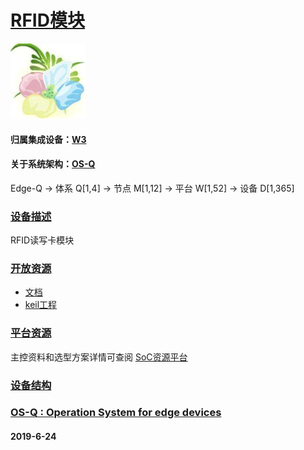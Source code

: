 ﻿# [RFID模块](https://github.com/OS-Q/D15)
[![sites](OS-Q/OS-Q.png)](http://www.OS-Q.com)

#### 归属集成设备：[W3](https://github.com/OS-Q/W3)

#### 关于系统架构：[OS-Q](https://github.com/OS-Q/OS-Q)

Edge-Q -> 体系 Q[1,4] -> 节点 M[1,12] -> 平台 W[1,52] -> 设备 D[1,365]

### [设备描述](https://github.com/OS-Q/D15/wiki)

RFID读写卡模块

### [开放资源](https://github.com/OS-Q/)

* [文档](docs/)
* [keil工程](keil/)

### [平台资源](https://github.com/sochub)

主控资料和选型方案详情可查阅
[SoC资源平台](https://github.com/sochub)


### [设备结构](https://github.com/OS-Q/W3)



### [OS-Q : Operation System for edge devices](http://www.OS-Q.com/Edge/D15)
####  2019-6-24
